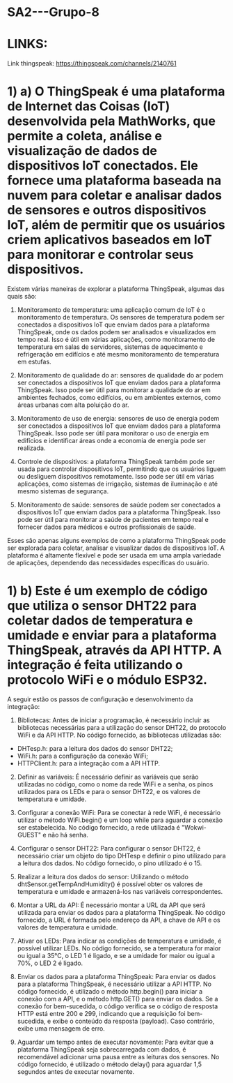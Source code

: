 # SA2---Grupo-8

# LINKS: 

Link thingspeak: https://thingspeak.com/channels/2140761

# 1) a) O ThingSpeak é uma plataforma de Internet das Coisas (IoT) desenvolvida pela MathWorks, que permite a coleta, análise e visualização de dados de dispositivos IoT conectados. Ele fornece uma plataforma baseada na nuvem para coletar e analisar dados de sensores e outros dispositivos IoT, além de permitir que os usuários criem aplicativos baseados em IoT para monitorar e controlar seus dispositivos.

Existem várias maneiras de explorar a plataforma ThingSpeak, algumas das quais são:

1. Monitoramento de temperatura: uma aplicação comum de IoT é o monitoramento de temperatura. Os sensores de temperatura podem ser conectados a dispositivos IoT que enviam dados para a plataforma ThingSpeak, onde os dados podem ser analisados e visualizados em tempo real. Isso é útil em várias aplicações, como monitoramento de temperatura em salas de servidores, sistemas de aquecimento e refrigeração em edifícios e até mesmo monitoramento de temperatura em estufas.

2. Monitoramento de qualidade do ar: sensores de qualidade do ar podem ser conectados a dispositivos IoT que enviam dados para a plataforma ThingSpeak. Isso pode ser útil para monitorar a qualidade do ar em ambientes fechados, como edifícios, ou em ambientes externos, como áreas urbanas com alta poluição do ar.

3. Monitoramento de uso de energia: sensores de uso de energia podem ser conectados a dispositivos IoT que enviam dados para a plataforma ThingSpeak. Isso pode ser útil para monitorar o uso de energia em edifícios e identificar áreas onde a economia de energia pode ser realizada.

4. Controle de dispositivos: a plataforma ThingSpeak também pode ser usada para controlar dispositivos IoT, permitindo que os usuários liguem ou desliguem dispositivos remotamente. Isso pode ser útil em várias aplicações, como sistemas de irrigação, sistemas de iluminação e até mesmo sistemas de segurança.

5. Monitoramento de saúde: sensores de saúde podem ser conectados a dispositivos IoT que enviam dados para a plataforma ThingSpeak. Isso pode ser útil para monitorar a saúde de pacientes em tempo real e fornecer dados para médicos e outros profissionais de saúde.

Esses são apenas alguns exemplos de como a plataforma ThingSpeak pode ser explorada para coletar, analisar e visualizar dados de dispositivos IoT. A plataforma é altamente flexível e pode ser usada em uma ampla variedade de aplicações, dependendo das necessidades específicas do usuário.

# 1) b) Este é um exemplo de código que utiliza o sensor DHT22 para coletar dados de temperatura e umidade e enviar para a plataforma ThingSpeak, através da API HTTP. A integração é feita utilizando o protocolo WiFi e o módulo ESP32.

A seguir estão os passos de configuração e desenvolvimento da integração:

1. Bibliotecas:
Antes de iniciar a programação, é necessário incluir as bibliotecas necessárias para a utilização do sensor DHT22, do protocolo WiFi e da API HTTP. No código fornecido, as bibliotecas utilizadas são:

- DHTesp.h: para a leitura dos dados do sensor DHT22;
- WiFi.h: para a configuração da conexão WiFi;
- HTTPClient.h: para a integração com a API HTTP.

2. Definir as variáveis:
É necessário definir as variáveis que serão utilizadas no código, como o nome da rede WiFi e a senha, os pinos utilizados para os LEDs e para o sensor DHT22, e os valores de temperatura e umidade.

3. Configurar a conexão WiFi:
Para se conectar à rede WiFi, é necessário utilizar o método WiFi.begin() e um loop while para aguardar a conexão ser estabelecida. No código fornecido, a rede utilizada é "Wokwi-GUEST" e não há senha.

4. Configurar o sensor DHT22:
Para configurar o sensor DHT22, é necessário criar um objeto do tipo DHTesp e definir o pino utilizado para a leitura dos dados. No código fornecido, o pino utilizado é o 15.

5. Realizar a leitura dos dados do sensor:
Utilizando o método dhtSensor.getTempAndHumidity() é possível obter os valores de temperatura e umidade e armazená-los nas variáveis correspondentes.

6. Montar a URL da API:
É necessário montar a URL da API que será utilizada para enviar os dados para a plataforma ThingSpeak. No código fornecido, a URL é formada pelo endereço da API, a chave de API e os valores de temperatura e umidade.

7. Ativar os LEDs:
Para indicar as condições de temperatura e umidade, é possível utilizar LEDs. No código fornecido, se a temperatura for maior ou igual a 35°C, o LED 1 é ligado, e se a umidade for maior ou igual a 70%, o LED 2 é ligado.

8. Enviar os dados para a plataforma ThingSpeak:
Para enviar os dados para a plataforma ThingSpeak, é necessário utilizar a API HTTP. No código fornecido, é utilizado o método http.begin() para iniciar a conexão com a API, e o método http.GET() para enviar os dados. Se a conexão for bem-sucedida, o código verifica se o código de resposta HTTP está entre 200 e 299, indicando que a requisição foi bem-sucedida, e exibe o conteúdo da resposta (payload). Caso contrário, exibe uma mensagem de erro.

9. Aguardar um tempo antes de executar novamente:
Para evitar que a plataforma ThingSpeak seja sobrecarregada com dados, é recomendável adicionar uma pausa entre as leituras dos sensores. No código fornecido, é utilizado o método delay() para aguardar 1,5 segundos antes de executar novamente.
